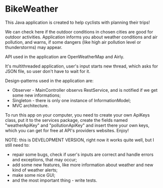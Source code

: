 # BikeWeather

This Java application is created to help cyclists with planning their trips!

We can check here if the outdoor conditions in chosen cities are good for outdoor activities. Application informs you about weather conditions and air pollution, and warns, if some dangers (like high air pollution level or thunderstorms) may appear.

API used in the application are OpenWeatherMap and Airly.

It's multithreaded application, user's input starts new thread, which asks for JSON file, so user don't have to wait for it.

Design-patterns used in the application are:
- Observer - MainController observs RestService, and is notified if we get some new informations;
- Singleton - there is only one instance of InformationModel;
- MVC architecture.

To run this app on your computer, you need to create your own ApiKeys class, put it to the services package, create the fields named "weatherApiKey" and "pollutionApiKey" and insert there your own keys, which you can get for free at API's providers websites. Enjoy!

NOTE: this is DEVELOPMENT VERSION, right now it works quite well, but I still need to:
- repair some bugs, check if user's inputs are correct and handle errors and exceptions, that may occur;
- add some new features, like more information about weather and new kind of weather alerts;
- make some nice GUI;
- and the most important thing - write tests.
